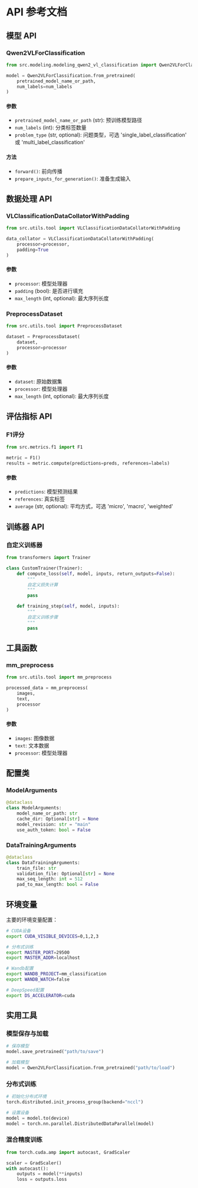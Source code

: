 # API 参考文档

## 模型 API

### Qwen2VLForClassification

```python
from src.modeling.modeling_qwen2_vl_classification import Qwen2VLForClassification

model = Qwen2VLForClassification.from_pretrained(
    pretrained_model_name_or_path,
    num_labels=num_labels
)
```

#### 参数
- `pretrained_model_name_or_path` (str): 预训练模型路径
- `num_labels` (int): 分类标签数量
- `problem_type` (str, optional): 问题类型，可选 'single_label_classification' 或 'multi_label_classification'

#### 方法
- `forward()`: 前向传播
- `prepare_inputs_for_generation()`: 准备生成输入

## 数据处理 API

### VLClassificationDataCollatorWithPadding

```python
from src.utils.tool import VLClassificationDataCollatorWithPadding

data_collator = VLClassificationDataCollatorWithPadding(
    processor=processor,
    padding=True
)
```

#### 参数
- `processor`: 模型处理器
- `padding` (bool): 是否进行填充
- `max_length` (int, optional): 最大序列长度

### PreprocessDataset

```python
from src.utils.tool import PreprocessDataset

dataset = PreprocessDataset(
    dataset,
    processor=processor
)
```

#### 参数
- `dataset`: 原始数据集
- `processor`: 模型处理器
- `max_length` (int, optional): 最大序列长度

## 评估指标 API

### F1评分

```python
from src.metrics.f1 import F1

metric = F1()
results = metric.compute(predictions=preds, references=labels)
```

#### 参数
- `predictions`: 模型预测结果
- `references`: 真实标签
- `average` (str, optional): 平均方式，可选 'micro', 'macro', 'weighted'

## 训练器 API

### 自定义训练器

```python
from transformers import Trainer

class CustomTrainer(Trainer):
    def compute_loss(self, model, inputs, return_outputs=False):
        """
        自定义损失计算
        """
        pass

    def training_step(self, model, inputs):
        """
        自定义训练步骤
        """
        pass
```

## 工具函数

### mm_preprocess

```python
from src.utils.tool import mm_preprocess

processed_data = mm_preprocess(
    images,
    text,
    processor
)
```

#### 参数
- `images`: 图像数据
- `text`: 文本数据
- `processor`: 模型处理器

## 配置类

### ModelArguments

```python
@dataclass
class ModelArguments:
    model_name_or_path: str
    cache_dir: Optional[str] = None
    model_revision: str = "main"
    use_auth_token: bool = False
```

### DataTrainingArguments

```python
@dataclass
class DataTrainingArguments:
    train_file: str
    validation_file: Optional[str] = None
    max_seq_length: int = 512
    pad_to_max_length: bool = False
```

## 环境变量

主要的环境变量配置：

```bash
# CUDA设备
export CUDA_VISIBLE_DEVICES=0,1,2,3

# 分布式训练
export MASTER_PORT=29500
export MASTER_ADDR=localhost

# Wandb配置
export WANDB_PROJECT=mm_classification
export WANDB_WATCH=false

# DeepSpeed配置
export DS_ACCELERATOR=cuda
```

## 实用工具

### 模型保存与加载

```python
# 保存模型
model.save_pretrained("path/to/save")

# 加载模型
model = Qwen2VLForClassification.from_pretrained("path/to/load")
```

### 分布式训练

```python
# 初始化分布式环境
torch.distributed.init_process_group(backend="nccl")

# 设置设备
model = model.to(device)
model = torch.nn.parallel.DistributedDataParallel(model)
```

### 混合精度训练

```python
from torch.cuda.amp import autocast, GradScaler

scaler = GradScaler()
with autocast():
    outputs = model(**inputs)
    loss = outputs.loss
``` 